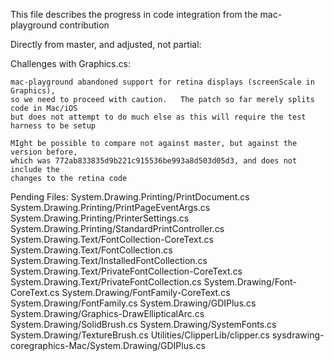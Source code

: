 This file describes the progress in code integration from the mac-playground contribution

Directly from master, and adjusted, not partial:

Challenges with Graphics.cs:

	mac-playground abandoned support for retina displays (screenScale in Graphics),
	so we need to proceed with caution.   The patch so far merely splits code in Mac/iOS
	but does not attempt to do much else as this will require the test harness to be setup

	MIght be possible to compare not against master, but against the version before,
	which was 772ab833835d9b221c915536be993a8d503d05d3, and does not include the 
	changes to the retina code

Pending Files:
System.Drawing.Printing/PrintDocument.cs
System.Drawing.Printing/PrintPageEventArgs.cs
System.Drawing.Printing/PrinterSettings.cs
System.Drawing.Printing/StandardPrintController.cs
System.Drawing.Text/FontCollection-CoreText.cs
System.Drawing.Text/FontCollection.cs
System.Drawing.Text/InstalledFontCollection.cs
System.Drawing.Text/PrivateFontCollection-CoreText.cs
System.Drawing.Text/PrivateFontCollection.cs
System.Drawing/Font-CoreText.cs
System.Drawing/FontFamily-CoreText.cs
System.Drawing/FontFamily.cs
System.Drawing/GDIPlus.cs
System.Drawing/Graphics-DrawEllipticalArc.cs
System.Drawing/SolidBrush.cs
System.Drawing/SystemFonts.cs
System.Drawing/TextureBrush.cs
Utilities/ClipperLib/clipper.cs
sysdrawing-coregraphics-Mac/System.Drawing/GDIPlus.cs
